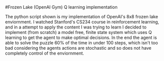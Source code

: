 #Frozen Lake (OpenAI Gym) Q learning implementation

The python script shown is my implementation of OpenAI's 8x8 frozen lake enviornment. I watched Stanford's CS234 course in reinforcement learning, and in a attempt to apply the content I was trying to learn I decided to implement (from scratch) a model free, finite state system which uses Q learning to get the agent to make optimal decisions. In the end the agent is able to solve the puzzle 60% of the time in under 100 steps, which isn't too bad considering the agents actions are stochastic and so does not have completely control of the enviornment. 
   
